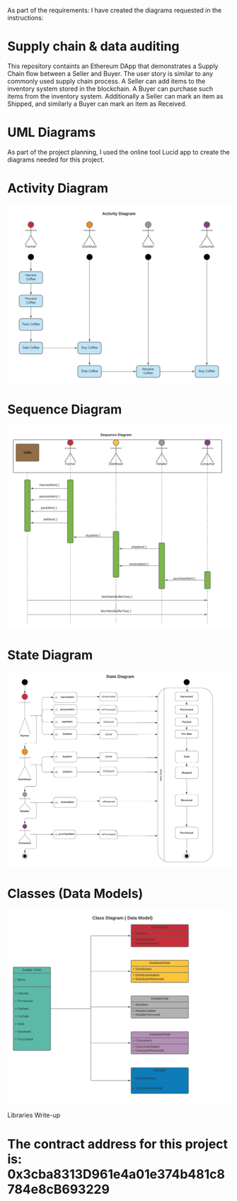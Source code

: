 As part of the requirements: I have created the diagrams requested in the instructions:


# Supply chain & data auditing

This repository containts an Ethereum DApp that demonstrates a Supply Chain flow between a Seller and Buyer. The user story is similar to any commonly used supply chain process. A Seller can add items to the inventory system stored in the blockchain. A Buyer can purchase such items from the inventory system. Additionally a Seller can mark an item as Shipped, and similarly a Buyer can mark an item as Received.

# UML Diagrams

As part of the project planning, I used the online tool Lucid app to create the diagrams needed for this project.  

# Activity Diagram
![UML Diagram](images/activity_diagram.png)



# Sequence Diagram

![UML Diagram](images/sequence_diagram.png)


# State Diagram

![UML Diagram](images/Coffeestate_diagram.png)



# Classes (Data Models)

![UML Diagram](images/class_diagram.png)


Libraries Write-up


# The contract address for this project is: 0x3cba8313D961e4a01e374b481c8784e8cB693229

